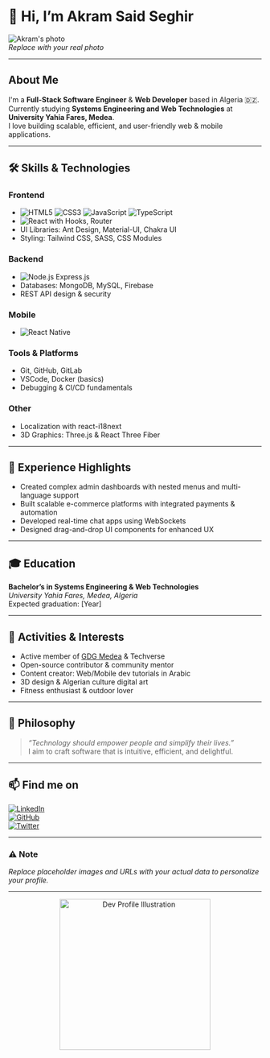 # 👋 Hi, I’m Akram Said Seghir

![Akram's photo](https://via.placeholder.com/150 "Akram Said Seghir")  
*Replace with your real photo*

---

## About Me

I'm a **Full-Stack Software Engineer** & **Web Developer** based in Algeria 🇩🇿.  
Currently studying **Systems Engineering and Web Technologies** at **University Yahia Fares, Medea**.  
I love building scalable, efficient, and user-friendly web & mobile applications.

---

## 🛠️ Skills & Technologies

### Frontend
- ![HTML5](https://img.shields.io/badge/HTML5-E34F26?logo=html5&logoColor=white) ![CSS3](https://img.shields.io/badge/CSS3-1572B6?logo=css3&logoColor=white) ![JavaScript](https://img.shields.io/badge/JavaScript-F7DF1E?logo=javascript&logoColor=black) ![TypeScript](https://img.shields.io/badge/TypeScript-3178C6?logo=typescript&logoColor=white)  
- ![React](https://img.shields.io/badge/React-61DAFB?logo=react&logoColor=black) with Hooks, Router  
- UI Libraries: Ant Design, Material-UI, Chakra UI  
- Styling: Tailwind CSS, SASS, CSS Modules

### Backend
- ![Node.js](https://img.shields.io/badge/Node.js-339933?logo=nodedotjs&logoColor=white) Express.js  
- Databases: MongoDB, MySQL, Firebase  
- REST API design & security

### Mobile
- ![React Native](https://img.shields.io/badge/React_Native-61DAFB?logo=react&logoColor=black)

### Tools & Platforms
- Git, GitHub, GitLab  
- VSCode, Docker (basics)  
- Debugging & CI/CD fundamentals

### Other
- Localization with react-i18next  
- 3D Graphics: Three.js & React Three Fiber

---

## 💼 Experience Highlights

- Created complex admin dashboards with nested menus and multi-language support  
- Built scalable e-commerce platforms with integrated payments & automation  
- Developed real-time chat apps using WebSockets  
- Designed drag-and-drop UI components for enhanced UX

---

## 🎓 Education

**Bachelor’s in Systems Engineering & Web Technologies**  
_University Yahia Fares, Medea, Algeria_  
Expected graduation: [Year]

---

## 🌟 Activities & Interests

- Active member of [GDG Medea](https://gdg.community.dev/gdg-medea/) & Techverse  
- Open-source contributor & community mentor  
- Content creator: Web/Mobile dev tutorials in Arabic  
- 3D design & Algerian culture digital art  
- Fitness enthusiast & outdoor lover

---

## 🚀 Philosophy

> *“Technology should empower people and simplify their lives.”*  
> I aim to craft software that is intuitive, efficient, and delightful.

---

## 📫 Find me on

[![LinkedIn](https://img.shields.io/badge/LinkedIn-0A66C2?logo=linkedin&logoColor=white&style=for-the-badge)](https://www.linkedin.com/in/akram-said-seghir)  
[![GitHub](https://img.shields.io/badge/GitHub-181717?logo=github&logoColor=white&style=for-the-badge)](https://github.com/akramsaid)  
[![Twitter](https://img.shields.io/badge/Twitter-1DA1F2?logo=twitter&logoColor=white&style=for-the-badge)](https://twitter.com/akramsaid)  

---

### ⚠️ Note  
*Replace placeholder images and URLs with your actual data to personalize your profile.*

---

<!-- Footer image -->
<p align="center">
  <img src="https://cdn.dribbble.com/users/1033820/screenshots/6489664/dev_profile_dribbble_4x.png" alt="Dev Profile Illustration" width="300"/>
</p>
